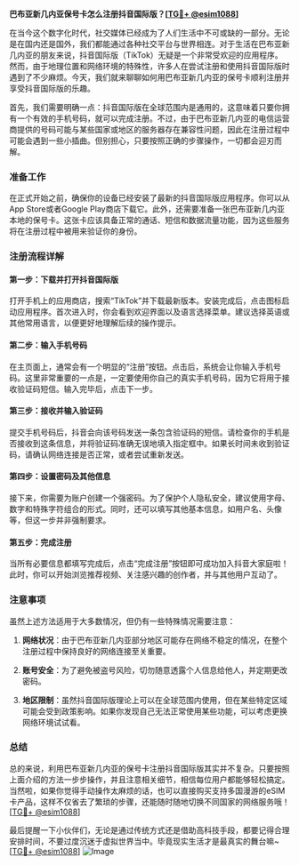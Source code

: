**巴布亚新几内亚保号卡怎么注册抖音国际版？[[TG💪+ @esim1088](https://t.me/s/esim1088)]**

在当今这个数字化时代，社交媒体已经成为了人们生活中不可或缺的一部分。无论是在国内还是国外，我们都能通过各种社交平台与世界相连。对于生活在巴布亚新几内亚的朋友来说，抖音国际版（TikTok）无疑是一个非常受欢迎的应用程序。然而，由于地理位置和网络环境的特殊性，许多人在尝试注册和使用抖音国际版时遇到了不少麻烦。今天，我们就来聊聊如何用巴布亚新几内亚的保号卡顺利注册并享受抖音国际版的乐趣。

首先，我们需要明确一点：抖音国际版在全球范围内是通用的，这意味着只要你拥有一个有效的手机号码，就可以完成注册。不过，由于巴布亚新几内亚的电信运营商提供的号码可能与某些国家或地区的服务器存在兼容性问题，因此在注册过程中可能会遇到一些小插曲。但别担心，只要按照正确的步骤操作，一切都会迎刃而解。

### 准备工作

在正式开始之前，确保你的设备已经安装了最新的抖音国际版应用程序。你可以从App Store或者Google Play商店下载它。此外，还需要准备一张巴布亚新几内亚本地的保号卡。这张卡应该具备正常的通话、短信和数据流量功能，因为这些服务将在注册过程中被用来验证你的身份。

### 注册流程详解

#### 第一步：下载并打开抖音国际版

打开手机上的应用商店，搜索“TikTok”并下载最新版本。安装完成后，点击图标启动应用程序。首次进入时，你会看到欢迎界面以及语言选择菜单。建议选择英语或其他常用语言，以便更好地理解后续的操作提示。

#### 第二步：输入手机号码

在主页面上，通常会有一个明显的“注册”按钮。点击后，系统会让你输入手机号码。这里非常重要的一点是，一定要使用你自己的真实手机号码，因为它将用于接收验证码短信。输入完毕后，点击下一步。

#### 第三步：接收并输入验证码

提交手机号码后，抖音会向该号码发送一条包含验证码的短信。请检查你的手机是否接收到这条信息，并将验证码准确无误地填入指定框中。如果长时间未收到验证码，请确认网络连接是否正常，或者尝试重新发送。

#### 第四步：设置密码及其他信息

接下来，你需要为账户创建一个强密码。为了保护个人隐私安全，建议使用字母、数字和特殊字符组合的形式。同时，还可以填写其他基本信息，如用户名、头像等，但这一步并非强制要求。

#### 第五步：完成注册

当所有必要信息都填写完成后，点击“完成注册”按钮即可成功加入抖音大家庭啦！此时，你可以开始浏览推荐视频、关注感兴趣的创作者，并与其他用户互动了。

### 注意事项

虽然上述方法适用于大多数情况，但仍有一些特殊情况需要注意：

1. **网络状况**：由于巴布亚新几内亚部分地区可能存在网络不稳定的情况，在整个注册过程中保持良好的网络连接至关重要。
   
2. **账号安全**：为了避免被盗号风险，切勿随意透露个人信息给他人，并定期更改密码。

3. **地区限制**：虽然抖音国际版理论上可以在全球范围内使用，但在某些特定区域可能会受到政策影响。如果你发现自己无法正常使用某些功能，可以考虑更换网络环境试试看。

### 总结

总的来说，利用巴布亚新几内亚的保号卡注册抖音国际版其实并不复杂。只要按照上面介绍的方法一步步操作，并且注意相关细节，相信每位用户都能够轻松搞定。当然啦，如果你觉得手动操作太麻烦的话，也可以直接购买支持多国漫游的eSIM卡产品，这样不仅省去了繁琐的步骤，还能随时随地切换不同国家的网络服务哦！[[TG💪+ @esim1088](https://t.me/s/esim1088)]

最后提醒一下小伙伴们，无论是通过传统方式还是借助高科技手段，都要记得合理安排时间，不要过度沉迷于虚拟世界当中。毕竟现实生活才是最真实的舞台嘛~ [[TG💪+ @esim1088](https://t.me/s/esim1088)] 
![Image](https://i.postimg.cc/4NQfJmqS/Snipaste-2025-05-13-00-14-12.png)